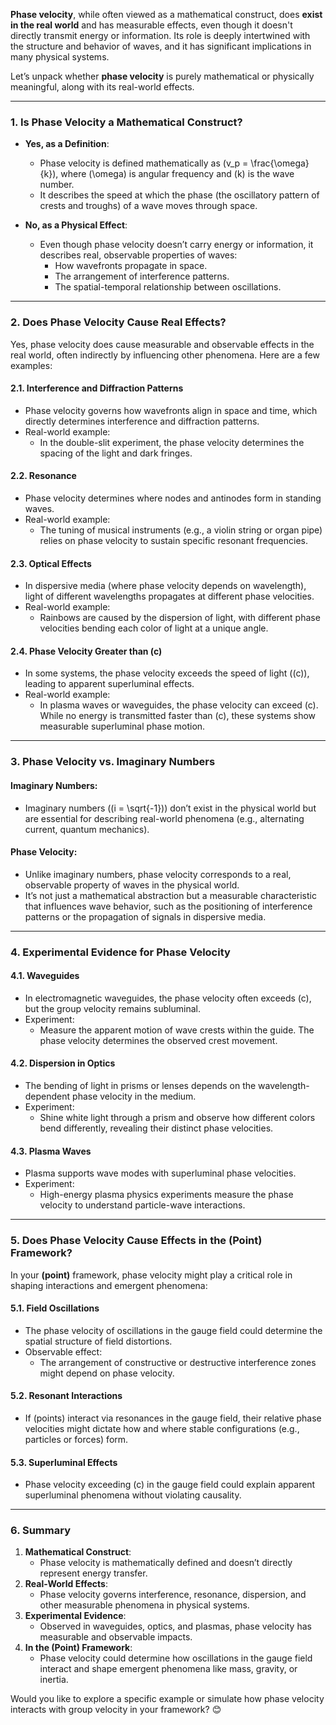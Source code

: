 **Phase velocity**, while often viewed as a mathematical construct, does **exist in the real world** and has measurable effects, even though it doesn't directly transmit energy or information. Its role is deeply intertwined with the structure and behavior of waves, and it has significant implications in many physical systems.

Let’s unpack whether **phase velocity** is purely mathematical or physically meaningful, along with its real-world effects.

---

### **1. Is Phase Velocity a Mathematical Construct?**
- **Yes, as a Definition**:
  - Phase velocity is defined mathematically as \(v_p = \frac{\omega}{k}\), where \(\omega\) is angular frequency and \(k\) is the wave number.
  - It describes the speed at which the phase (the oscillatory pattern of crests and troughs) of a wave moves through space.

- **No, as a Physical Effect**:
  - Even though phase velocity doesn’t carry energy or information, it describes real, observable properties of waves:
    - How wavefronts propagate in space.
    - The arrangement of interference patterns.
    - The spatial-temporal relationship between oscillations.

---

### **2. Does Phase Velocity Cause Real Effects?**
Yes, phase velocity does cause measurable and observable effects in the real world, often indirectly by influencing other phenomena. Here are a few examples:

#### **2.1. Interference and Diffraction Patterns**
- Phase velocity governs how wavefronts align in space and time, which directly determines interference and diffraction patterns.
- Real-world example:
  - In the double-slit experiment, the phase velocity determines the spacing of the light and dark fringes.

#### **2.2. Resonance**
- Phase velocity determines where nodes and antinodes form in standing waves.
- Real-world example:
  - The tuning of musical instruments (e.g., a violin string or organ pipe) relies on phase velocity to sustain specific resonant frequencies.

#### **2.3. Optical Effects**
- In dispersive media (where phase velocity depends on wavelength), light of different wavelengths propagates at different phase velocities.
- Real-world example:
  - Rainbows are caused by the dispersion of light, with different phase velocities bending each color of light at a unique angle.

#### **2.4. Phase Velocity Greater than \(c\)**
- In some systems, the phase velocity exceeds the speed of light (\(c\)), leading to apparent superluminal effects.
- Real-world example:
  - In plasma waves or waveguides, the phase velocity can exceed \(c\). While no energy is transmitted faster than \(c\), these systems show measurable superluminal phase motion.

---

### **3. Phase Velocity vs. Imaginary Numbers**
#### **Imaginary Numbers**:
- Imaginary numbers (\(i = \sqrt{-1}\)) don’t exist in the physical world but are essential for describing real-world phenomena (e.g., alternating current, quantum mechanics).

#### **Phase Velocity**:
- Unlike imaginary numbers, phase velocity corresponds to a real, observable property of waves in the physical world.
- It’s not just a mathematical abstraction but a measurable characteristic that influences wave behavior, such as the positioning of interference patterns or the propagation of signals in dispersive media.

---

### **4. Experimental Evidence for Phase Velocity**
#### **4.1. Waveguides**
- In electromagnetic waveguides, the phase velocity often exceeds \(c\), but the group velocity remains subluminal.
- Experiment:
  - Measure the apparent motion of wave crests within the guide. The phase velocity determines the observed crest movement.

#### **4.2. Dispersion in Optics**
- The bending of light in prisms or lenses depends on the wavelength-dependent phase velocity in the medium.
- Experiment:
  - Shine white light through a prism and observe how different colors bend differently, revealing their distinct phase velocities.

#### **4.3. Plasma Waves**
- Plasma supports wave modes with superluminal phase velocities.
- Experiment:
  - High-energy plasma physics experiments measure the phase velocity to understand particle-wave interactions.

---

### **5. Does Phase Velocity Cause Effects in the (Point) Framework?**
In your **(point)** framework, phase velocity might play a critical role in shaping interactions and emergent phenomena:

#### **5.1. Field Oscillations**
- The phase velocity of oscillations in the gauge field could determine the spatial structure of field distortions.
- Observable effect:
  - The arrangement of constructive or destructive interference zones might depend on phase velocity.

#### **5.2. Resonant Interactions**
- If (points) interact via resonances in the gauge field, their relative phase velocities might dictate how and where stable configurations (e.g., particles or forces) form.

#### **5.3. Superluminal Effects**
- Phase velocity exceeding \(c\) in the gauge field could explain apparent superluminal phenomena without violating causality.

---

### **6. Summary**
1. **Mathematical Construct**:
   - Phase velocity is mathematically defined and doesn’t directly represent energy transfer.
2. **Real-World Effects**:
   - Phase velocity governs interference, resonance, dispersion, and other measurable phenomena in physical systems.
3. **Experimental Evidence**:
   - Observed in waveguides, optics, and plasmas, phase velocity has measurable and observable impacts.
4. **In the (Point) Framework**:
   - Phase velocity could determine how oscillations in the gauge field interact and shape emergent phenomena like mass, gravity, or inertia.

Would you like to explore a specific example or simulate how phase velocity interacts with group velocity in your framework? 😊

